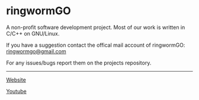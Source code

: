 # ringwormGO

A non-profit software development project. Most of our work is written in C/C++ on GNU/Linux.

If you have a suggestion contact the offical mail account of ringwormGO: ringwormgo@gmail.com

For any issues/bugs report them on the projects repository.

<hr>

[Website](https://ringwormgo-organization.github.io/)

[Youtube](https://www.youtube.com/channel/UC87hNTN-6ahkRfHPs0iVfTg/featured)
